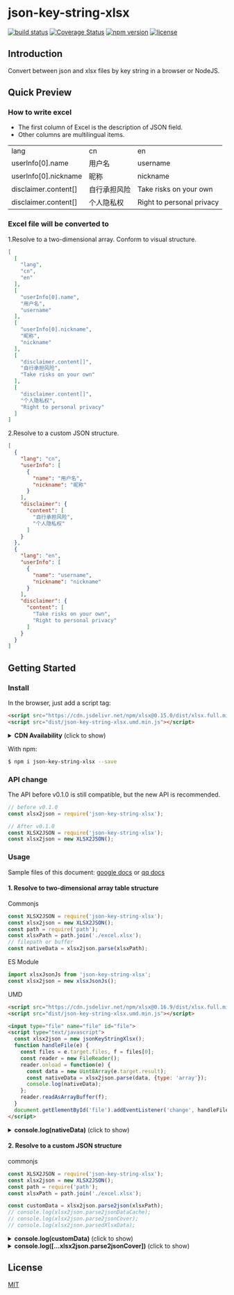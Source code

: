 # json-key-string-xlsx

[![build status](http://img.shields.io/travis/jobyrao/json-key-string-xlsx/master.svg?style=flat)](http://travis-ci.org/jobyrao/json-key-string-xlsx)
[![Coverage Status](https://coveralls.io/repos/jobyrao/json-key-string-xlsx/badge.svg?branch=)](https://coveralls.io/r/jobyrao/json-key-string-xlsx?branch=master)
[![npm version](https://img.shields.io/npm/v/json-key-string-xlsx.svg?style=flat)](https://www.npmjs.com/package/json-key-string-xlsx)
[![license](https://img.shields.io/github/license/jobyrao/json-key-string-xlsx.svg)](https://tldrlegal.com/license/mit-license)

## Introduction
Convert between json and xlsx files by key string in a browser or NodeJS.

## Quick Preview
### How to write excel
- The first column of Excel is the description of JSON field.
- Other columns are multilingual items.

|  |  |  |
| ---------- | -----------| -----------|
| lang              | cn   | en   |
| userInfo[0].name   | 用户名   | username   |
| userInfo[0].nickname | 昵称   | nickname   |
| disclaimer.content[] | 自行承担风险 | Take risks on your own |
| disclaimer.content[] | 个人隐私权 | Right to personal privacy |

### Excel file will be converted to
1.Resolve to a two-dimensional array. Conform to visual structure.
```Json
[
  [
    "lang",
    "cn",
    "en"
  ],
  [
    "userInfo[0].name",
    "用户名",
    "username"
  ],
  [
    "userInfo[0].nickname",
    "昵称",
    "nickname"
  ],
  [
    "disclaimer.content[]",
    "自行承担风险",
    "Take risks on your own"
  ],
  [
    "disclaimer.content[]",
    "个人隐私权",
    "Right to personal privacy"
  ]
]
```
2.Resolve to a custom JSON structure.
```json
[
  {
    "lang": "cn",
    "userInfo": [
      {
        "name": "用户名",
        "nickname": "昵称"
      }
    ],
    "disclaimer": {
      "content": [
        "自行承担风险",
        "个人隐私权"
      ]
    }
  },
  {
    "lang": "en",
    "userInfo": [
      {
        "name": "username",
        "nickname": "nickname"
      }
    ],
    "disclaimer": {
      "content": [
        "Take risks on your own",
        "Right to personal privacy"
      ]
    }
  }
]
```
## Getting Started
### Install
In the browser, just add a script tag:
```html
<script src="https://cdn.jsdelivr.net/npm/xlsx@0.15.0/dist/xlsx.full.min.js"></script>
<script src="dist/json-key-string-xlsx.umd.min.js"></script>
```
<details>
  <summary><b>CDN Availability</b> (click to show)</summary>

|  |  |
| ---------- | -----------|
| unpkg   | https://unpkg.com/json-key-string-xlsx/ |
| jsDelivr | https://jsdelivr.com/package/npm/json-key-string-xlsx |

</details>

With npm:

```bash
$ npm i json-key-string-xlsx --save
```
### API change
The API before v0.1.0 is still compatible, but the new API is recommended.
```JavaScript
// before v0.1.0
const xlsx2json = require('json-key-string-xlsx');

// After v0.1.0
const XLSX2JSON = require('json-key-string-xlsx');
const xlsx2json = new XLSX2JSON();
```

### Usage
Sample files of this document: 
[google docs](https://docs.google.com/spreadsheets/d/18BDeB2zNKA2AuMFDMcJuIdHBDaNRskYQPmZIv_1A5p0/edit#gid=1308189912) 
or 
[qq docs](https://docs.qq.com/sheet/DY0JTcGNjT3NFcWNw)

#### 1. Resolve to two-dimensional array table structure
Commonjs
```javascript
const XLSX2JSON = require('json-key-string-xlsx');
const xlsx2json = new XLSX2JSON();
const path = require('path');
const xlsxPath = path.join('./excel.xlsx');
// filepath or buffer
const nativeData = xlsx2json.parse(xlsxPath);
```
ES Module
```js
import xlsxJsonJs from 'json-key-string-xlsx';
const xlsx2json = new xlsxJsonJs();
```
UMD
```html
<script src="https://cdn.jsdelivr.net/npm/xlsx@0.16.9/dist/xlsx.full.min.js"></script>
<script src="dist/json-key-string-xlsx.umd.min.js"></script>

<input type="file" name="file" id="file">
<script type="text/javascript">
  const xlsx2json = new jsonKeyStringXlsx();
  function handleFile(e) {
    const files = e.target.files, f = files[0];
    const reader = new FileReader();
    reader.onload = function(e) {
      const data = new Uint8Array(e.target.result);
      const nativeData = xlsx2json.parse(data, {type: 'array'});
      console.log(nativeData);
    };
    reader.readAsArrayBuffer(f);
  }
  document.getElementById('file').addEventListener('change', handleFile, false);
</script>
```

<details>
  <summary><b>console.log(nativeData)</b> (click to show)</summary>

```json
[
  {
    "sheetName": "main",
    "data": [
      [
        "filename",
        "cn",
        "en"
      ],
      [
        "lang",
        "cn",
        "en"
      ],
      [
        "title",
        "文章标题",
        "Title of article"
      ],
      [
        "userInfo[0].name",
        "用户名",
        "username"
      ],
      [
        "userInfo[1].nickname",
        "用户昵称",
        "nickname"
      ],
      [
        "disclaimer.title",
        "免责申明",
        "Disclaimer"
      ],
      [
        "disclaimer.content[]",
        "1，非人工检索方式",
        "1. Non-manual retrieval"
      ],
      [
        null,
        "2，搜索链接到的第三方网页",
        "2. Search for linked third-party pages"
      ],
      [
        null,
        "3，自动搜索获得",
        "3. Automatic Search Acquisition"
      ],
      [
        " ",
        "4，自行承担风险",
        "4. Take risks on your own"
      ],
      [
        "disclaimer.content[]",
        "5，个人隐私权",
        "5. Right to personal privacy"
      ],
      [
        "disclaimer.content[1].c.a[0].b[0]",
        "6，网络传播权",
        "6. Right of Network Communication"
      ],
      [
        "statusCode#require(2)"
      ],
      [
        "companyInfo#require(company)"
      ],
      [
        "for test1.key",
        "test1 key值，原始",
        "test1 key value, native"
      ],
      [
        "for test1.key",
        "test1 key值，再次",
        "test1 key value, again"
      ],
      [
        "for test1.key2",
        "test1 key2值",
        "test1 key2 value"
      ],
      [
        "fortest2[].key",
        "test2 key值，原始",
        "test2 key value, native"
      ],
      [
        "fortest2[].key",
        "test2 key值，再次",
        "test2 key value, again"
      ],
      [
        "for test2[].key2",
        "test2 key2值",
        "test2 key2 value"
      ],
      [
        "for test2[1].key2",
        "test2 key值，覆盖",
        "test2 key value, cover"
      ],
      [
        "fortest3.key",
        "test3 对象",
        "test3 object"
      ],
      [
        "fortest3[].key",
        "test3 对象改为数组",
        "test3 object to array"
      ],
      [
        "fortest4[].key",
        "test4 数组",
        "test4 array"
      ],
      [
        "fortest4.key",
        "test4 数组改为对象",
        "test4 array to object"
      ]
    ]
  },
  {
    "sheetName": "company",
    "data": [
      [
        "name",
        "公司名",
        "company name"
      ],
      [
        "address#require(address)"
      ],
      [
        "industry",
        "互联网",
        "Internet"
      ]
    ]
  },
  {
    "sheetName": "statusCode",
    "data": [
      [
        200,
        "成功",
        "Success"
      ],
      [
        404,
        "失败",
        "fail"
      ]
    ]
  },
  {
    "sheetName": "address",
    "data": [
      [
        "city[]",
        "广州市",
        "guangzhou"
      ],
      [
        "address[]",
        "番禺万达",
        "Wanda, Panyu District, Guangzhou"
      ],
      [
        "city[]",
        "北京市",
        "beijing"
      ],
      [
        "address[]",
        "某大厦",
        "Zhizhen Building"
      ]
    ]
  }
]
```

</details>

#### 2. Resolve to a custom JSON structure
commonjs
```JavaScript
const XLSX2JSON = require('json-key-string-xlsx');
const xlsx2json = new XLSX2JSON();
const path = require('path');
const xlsxPath = path.join('./excel.xlsx');

const customData = xlsx2json.parse2json(xlsxPath);
// console.log(xlsx2json.parse2jsonDataCache);
// console.log(xlsx2json.parse2jsonCover);
// console.log(xlsx2json.parsedXlsxData);
```

<details>
  <summary><b>console.log(customData)</b> (click to show)</summary>

```text
[
  {
    "filename": "cn",
    "lang": "cn",
    "title": "文章标题",
    "userInfo": [
      {
        "name": "用户名"
      },
      {
        "nickname": "用户昵称"
      }
    ],
    "disclaimer": {
      "title": "免责申明",
      "content": [
        "1，非人工检索方式",
        {
          "c": {
            "a": [
              {
                "b": [
                  "6，网络传播权"
                ]
              }
            ]
          }
        },
        "3，自动搜索获得",
        "4，自行承担风险",
        "5，个人隐私权"
      ]
    },
    "statusCode": {
      "200": "成功",
      "404": "失败"
    },
    "companyInfo": {
      "name": "公司名",
      "address": {
        "city": [
          "广州市",
          "北京市"
        ],
        "address": [
          "番禺万达",
          "某大厦"
        ]
      },
      "industry": "互联网"
    },
    "fortest1": {
      "key": "test1 key值，再次",
      "key2": "test1 key2值"
    },
    "fortest2": [
      {
        "key": "test2 key值，原始"
      },
      {
        "key2": "test2 key值，覆盖"
      },
      {
        "key2": "test2 key2值"
      }
    ],
    "fortest3": [
      {
        "key": "test3 对象改为数组"
      }
    ],
    "fortest4": {
      "key": "test4 数组改为对象"
    }
  },
  {
    "filename": "en",
    ......
  }
]
```

</details>

<details>
  <summary><b>console.log([...xlsx2json.parse2jsonCover])</b> (click to show)</summary>

```text
[ 'sheet name "main", row 12, value "disclaimer.content[1].c.a[0].b[0]"',
  'sheet name "main", row 16, value "fortest1.key"',
  'sheet name "main", row 21, value "fortest2[1].key2"',
  'sheet name "main", row 23, value "fortest3[].key"',
  'sheet name "main", row 25, value "fortest4.key"' ]
```

</details>

## License

[MIT](LICENSE)
